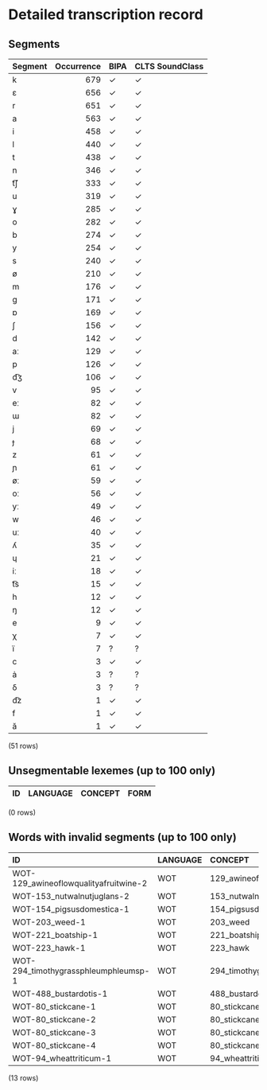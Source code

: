 
# Detailed transcription record

## Segments

| Segment | Occurrence | BIPA | CLTS SoundClass |
|:----------|-------------:|:-------|:------------------|
| k | 679 | ✓ | ✓ |
| ɛ | 656 | ✓ | ✓ |
| r | 651 | ✓ | ✓ |
| a | 563 | ✓ | ✓ |
| i | 458 | ✓ | ✓ |
| l | 440 | ✓ | ✓ |
| t | 438 | ✓ | ✓ |
| n | 346 | ✓ | ✓ |
| t͡ʃ | 333 | ✓ | ✓ |
| u | 319 | ✓ | ✓ |
| ɣ | 285 | ✓ | ✓ |
| o | 282 | ✓ | ✓ |
| b | 274 | ✓ | ✓ |
| y | 254 | ✓ | ✓ |
| s | 240 | ✓ | ✓ |
| ø | 210 | ✓ | ✓ |
| m | 176 | ✓ | ✓ |
| ɡ | 171 | ✓ | ✓ |
| ɒ | 169 | ✓ | ✓ |
| ʃ | 156 | ✓ | ✓ |
| d | 142 | ✓ | ✓ |
| aː | 129 | ✓ | ✓ |
| p | 126 | ✓ | ✓ |
| d͡ʒ | 106 | ✓ | ✓ |
| v | 95 | ✓ | ✓ |
| eː | 82 | ✓ | ✓ |
| ɯ | 82 | ✓ | ✓ |
| j | 69 | ✓ | ✓ |
| ɟ | 68 | ✓ | ✓ |
| z | 61 | ✓ | ✓ |
| ɲ | 61 | ✓ | ✓ |
| øː | 59 | ✓ | ✓ |
| oː | 56 | ✓ | ✓ |
| yː | 49 | ✓ | ✓ |
| w | 46 | ✓ | ✓ |
| uː | 40 | ✓ | ✓ |
| ʎ | 35 | ✓ | ✓ |
| ɥ | 21 | ✓ | ✓ |
| iː | 18 | ✓ | ✓ |
| t͡s | 15 | ✓ | ✓ |
| h | 12 | ✓ | ✓ |
| ŋ | 12 | ✓ | ✓ |
| e | 9 | ✓ | ✓ |
| χ | 7 | ✓ | ✓ |
| ї | 7 | ? | ? |
| c | 3 | ✓ | ✓ |
| ȧ | 3 | ? | ? |
| δ | 3 | ? | ? |
| d͡z | 1 | ✓ | ✓ |
| f | 1 | ✓ | ✓ |
| ă | 1 | ✓ | ✓ |

(51 rows)



## Unsegmentable lexemes (up to 100 only)

| ID | LANGUAGE | CONCEPT | FORM |
|------|------------|-----------|--------|

(0 rows)



## Words with invalid segments (up to 100 only)

| ID | LANGUAGE | CONCEPT | FORM | SEGMENTS |
|:--------------------------------------|:-----------|:--------------------------------|:--------|:-------------------------|
| WOT-129_awineoflowqualityafruitwine-2 | WOT | 129_awineoflowqualityafruitwine | čȧgïr | t͡ʃ <s> ȧ </s> ɡ ɯ r |
| WOT-153_nutwalnutjuglans-2 | WOT | 153_nutwalnutjuglans | ǰȧγaγ | d͡ʒ <s> ȧ </s> ɣ a ɣ |
| WOT-154_pigsusdomestica-1 | WOT | 154_pigsusdomestica | ǰȧsnaγ | d͡ʒ <s> ȧ </s> s n a ɣ |
| WOT-203_weed-1 | WOT | 203_weed | kaγδu | k a ɣ <s> δ </s> u |
| WOT-221_boatship-1 | WOT | 221_boatship | χayїγ | χ a j <s> ї </s> ɣ |
| WOT-223_hawk-1 | WOT | 223_hawk | χїrγuy | χ <s> ї </s> r ɣ u j |
| WOT-294_timothygrassphleumphleumsp-1 | WOT | 294_timothygrassphleumphleumsp | kamїčïn | k a m <s> ї </s> t͡ʃ ɯ n |
| WOT-488_bustardotis-1 | WOT | 488_bustardotis | togδak | t o ɡ <s> δ </s> a k |
| WOT-80_stickcane-1 | WOT | 80_stickcane | butїγ | b u t <s> ї </s> ɣ |
| WOT-80_stickcane-2 | WOT | 80_stickcane | butїγ | b u t <s> ї </s> ɣ |
| WOT-80_stickcane-3 | WOT | 80_stickcane | butїγ | b u t <s> ї </s> ɣ |
| WOT-80_stickcane-4 | WOT | 80_stickcane | butїγ | b u t <s> ї </s> ɣ |
| WOT-94_wheattriticum-1 | WOT | 94_wheattriticum | buγδay | b u ɣ <s> δ </s> a j |

(13 rows)


